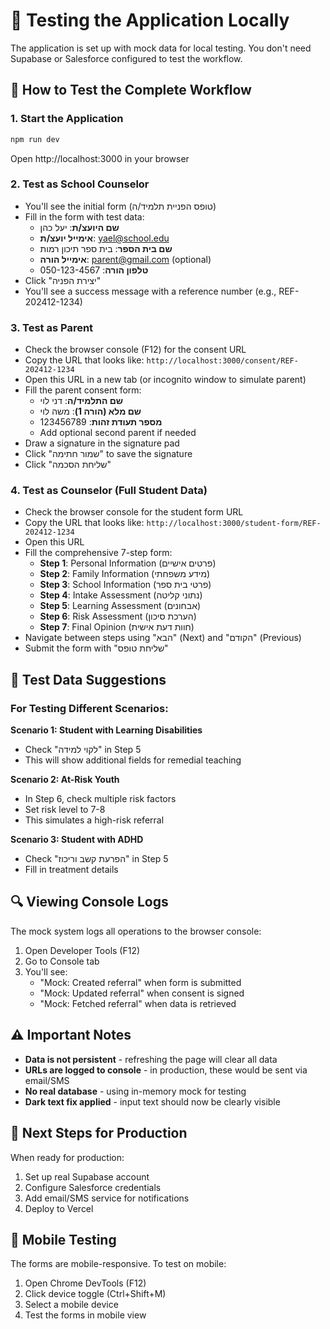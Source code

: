 # 🧪 Testing the Application Locally

The application is set up with mock data for local testing. You don't need Supabase or Salesforce configured to test the workflow.

## 📝 How to Test the Complete Workflow

### 1. **Start the Application**
```bash
npm run dev
```
Open http://localhost:3000 in your browser

### 2. **Test as School Counselor** 
- You'll see the initial form (טופס הפניית תלמיד/ה)
- Fill in the form with test data:
  - **שם היועצ/ת**: יעל כהן
  - **אימייל יועצ/ת**: yael@school.edu
  - **שם בית הספר**: בית ספר תיכון רמות
  - **אימייל הורה**: parent@gmail.com (optional)
  - **טלפון הורה**: 050-123-4567
- Click "יצירת הפניה"
- You'll see a success message with a reference number (e.g., REF-202412-1234)

### 3. **Test as Parent**
- Check the browser console (F12) for the consent URL
- Copy the URL that looks like: `http://localhost:3000/consent/REF-202412-1234`
- Open this URL in a new tab (or incognito window to simulate parent)
- Fill the parent consent form:
  - **שם התלמיד/ה**: דני לוי
  - **שם מלא (הורה 1)**: משה לוי
  - **מספר תעודת זהות**: 123456789
  - Add optional second parent if needed
- Draw a signature in the signature pad
- Click "שמור חתימה" to save the signature
- Click "שליחת הסכמה"

### 4. **Test as Counselor (Full Student Data)**
- Check the browser console for the student form URL
- Copy the URL that looks like: `http://localhost:3000/student-form/REF-202412-1234`
- Open this URL
- Fill the comprehensive 7-step form:
  - **Step 1**: Personal Information (פרטים אישיים)
  - **Step 2**: Family Information (מידע משפחתי)
  - **Step 3**: School Information (פרטי בית ספר)
  - **Step 4**: Intake Assessment (נתוני קליטה)
  - **Step 5**: Learning Assessment (אבחונים)
  - **Step 6**: Risk Assessment (הערכת סיכון)
  - **Step 7**: Final Opinion (חוות דעת אישית)
- Navigate between steps using "הבא" (Next) and "הקודם" (Previous)
- Submit the form with "שליחת טופס"

## 🎯 Test Data Suggestions

### For Testing Different Scenarios:

**Scenario 1: Student with Learning Disabilities**
- Check "לקוי למידה" in Step 5
- This will show additional fields for remedial teaching

**Scenario 2: At-Risk Youth**
- In Step 6, check multiple risk factors
- Set risk level to 7-8
- This simulates a high-risk referral

**Scenario 3: Student with ADHD**
- Check "הפרעת קשב וריכוז" in Step 5
- Fill in treatment details

## 🔍 Viewing Console Logs

The mock system logs all operations to the browser console:
1. Open Developer Tools (F12)
2. Go to Console tab
3. You'll see:
   - "Mock: Created referral" when form is submitted
   - "Mock: Updated referral" when consent is signed
   - "Mock: Fetched referral" when data is retrieved

## ⚠️ Important Notes

- **Data is not persistent** - refreshing the page will clear all data
- **URLs are logged to console** - in production, these would be sent via email/SMS
- **No real database** - using in-memory mock for testing
- **Dark text fix applied** - input text should now be clearly visible

## 🚀 Next Steps for Production

When ready for production:
1. Set up real Supabase account
2. Configure Salesforce credentials
3. Add email/SMS service for notifications
4. Deploy to Vercel

## 📱 Mobile Testing

The forms are mobile-responsive. To test on mobile:
1. Open Chrome DevTools (F12)
2. Click device toggle (Ctrl+Shift+M)
3. Select a mobile device
4. Test the forms in mobile view
